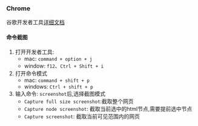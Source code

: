 ### Chrome
谷歌开发者工具[详细文档](https://developers.google.com/web/tools/chrome-devtools/?hl=zh-cn)


#### 命令截图
1. 打开开发者工具: 
    * mac: `command + option + j`
    * window: `f12`、`Ctrl + Shift + i`
2. 打开命令模式
    * mac: `command + shift + p`
    * windows: `Ctrl + shift + p`
3. 输入命令: `screenshot`后,选择截图模式
    * `Capture full size screenshot`:截取整个网页
    * `Capture node screenshot`: 截取当前选中的html节点,需要提前选中节点
    * `Capture screenshot`: 截取当前可见范围内的网页